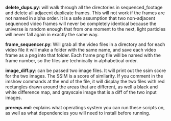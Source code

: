 
**delete_dups.py**: will walk through all the directories in sequenced_footage and delete all adjacent duplicate frames. This will not work if the frames are not named in alpha order. 
It is a safe assumption that two non-adjacent sequenced video frames will never be completely identical because the universe is random enough that from one moment to the next, light particles will never fall again in exactly the same way. 

**frame_sequencer.py**: Will grab all the video files in a directory and for each video file it will make a folder with the same name, and save each video frame as a png into that folder. Each frame png file will be named with the frame number, so the files are technically in alphabetical order.

**image_diff.py**: can be passed two image files. It will print out the ssim score for the two images. The SSIM is a score of similarity. If you comment in the imshow commands at the end of the file, it will display the two files with red rectangles drawn around the areas that are different, as well a black and white difference map, and grayscale image that is a diff of the two input images.

**prereqs.md**: explains what operatings system you can run these scripts on, as well as what dependencies you will need to install before running. 

   
